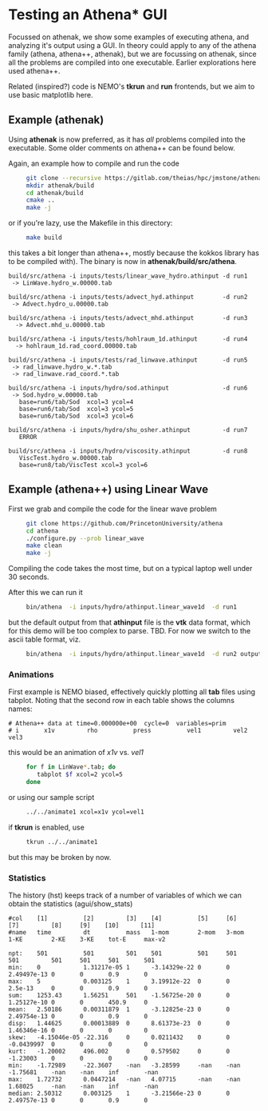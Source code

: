# Testing an Athena* GUI

Focussed on athenak, we show some examples of executing athena, and analyzing it's output using a GUI.
In theory could apply to any of the athena family (athena, athena++, athenak), but we are focussing on
athenak, since all the problems are compiled into one executable. Earlier explorations here used
athena++.


Related (inspired?) code is NEMO's **tkrun** and **run** frontends, but we aim to use
basic matplotlib here.


## Example (athenak) 

Using **athenak** is now preferred, as it has *all* problems compiled
into the executable. Some older comments on athena++ can be found below.

Again, an example how to compile and run the code

```bash
     git clone --recursive https://gitlab.com/theias/hpc/jmstone/athena-parthenon/athenak
     mkdir athenak/build
     cd athenak/build
     cmake ..
     make -j
```

or if you're lazy, use the Makefile in this directory:

```bash
     make build
```     

this takes a bit longer than athena++,
mostly because the kokkos library has to be compiled with).   The binary is
now in **athenak/build/src/athena**.

```text
build/src/athena -i inputs/tests/linear_wave_hydro.athinput -d run1
 -> LinWave.hydro_w.00000.tab

build/src/athena -i inputs/tests/advect_hyd.athinput        -d run2
 -> Advect.hydro_u.00000.tab
 
build/src/athena -i inputs/tests/advect_mhd.athinput        -d run3
  -> Advect.mhd_u.00000.tab

build/src/athena -i inputs/tests/hohlraum_1d.athinput       -d run4
  -> hohlraum_1d.rad_coord.00000.tab  

build/src/athena -i inputs/tests/rad_linwave.athinput       -d run5
 -> rad_linwave.hydro_w.*.tab
 -> rad_linwave.rad_coord.*.tab

build/src/athena -i inputs/hydro/sod.athinput               -d run6
 -> Sod.hydro_w.00000.tab
   base=run6/tab/Sod  xcol=3 ycol=4
   base=run6/tab/Sod  xcol=3 ycol=5
   base=run6/tab/Sod  xcol=3 ycol=6

build/src/athena -i inputs/hydro/shu_osher.athinput         -d run7
   ERROR

build/src/athena -i inputs/hydro/viscosity.athinput         -d run8
   ViscTest.hydro_w.00000.tab 
   base=run8/tab/ViscTest xcol=3 ycol=6
```


## Example (athena++) using Linear Wave

First we grab and compile the code for the linear wave problem

```bash
     git clone https://github.com/PrincetonUniversity/athena
     cd athena
     ./configure.py --prob linear_wave
     make clean
     make -j
```     

Compiling the code takes the most time, but on a typical laptop well under 30 seconds.

After this we can run it

```bash
     bin/athena  -i inputs/hydro/athinput.linear_wave1d  -d run1
```          

but the default output from that **athinput** file is the **vtk** data format, which for this demo will
be too complex to parse. TBD. For now we switch to the ascii table format, viz.

```bash
     bin/athena  -i inputs/hydro/athinput.linear_wave1d  -d run2 output2/file_type=tab
```

### Animations

First example is NEMO biased, effectively quickly plotting all **tab** files using tabplot. Noting that the second row
in each table shows the columns names:


```text
# Athena++ data at time=0.000000e+00  cycle=0  variables=prim 
# i       x1v         rho          press          vel1         vel2         vel3     
```

this would be an animation of *x1v* vs. *vel1*

```bash
     for f in LinWave*.tab; do
        tabplot $f xcol=2 ycol=5
     done
```

or using our sample script

```bash
     ../../animate1 xcol=x1v ycol=vel1
```

if **tkrun** is enabled, use

```bash
     tkrun ../../animate1
```

but this may be broken by now.


### Statistics

The history (hst) keeps track of a number of variables of which we can obtain the statistics (agui/show_stats)

```text
#col    [1]          [2]         [3]    [4]          [5]     [6]     [7]         [8]     [9]    [10]      [11]
#name   time         dt          mass   1-mom        2-mom   3-mom   1-KE        2-KE    3-KE    tot-E     max-v2

npt:    501          501         501    501          501     501     501         501     501     501       501
min:    0            1.31217e-05 1      -3.14329e-22 0       0       2.49497e-13 0       0       0.9       0
max:    5            0.003125    1      3.19912e-22  0       0       2.5e-13     0       0       0.9       0
sum:    1253.43      1.56251     501    -1.56725e-20 0       0       1.25127e-10 0       0       450.9     0
mean:   2.50186      0.00311879  1      -3.12825e-23 0       0       2.49754e-13 0       0       0.9       0
disp:   1.44625      0.00013889  0      8.61373e-23  0       0       1.46346e-16 0       0       0         0
skew:   -4.15046e-05 -22.316     0      0.0211432    0       0       -0.0439997  0       0       0         0
kurt:   -1.20002     496.002     0      0.579502     0       0       -1.23003    0       0       0         0
min:    -1.72989     -22.3607    -nan   -3.28599     -nan    -nan    -1.75681    -nan    -nan    inf       -nan
max:    1.72732      0.0447214   -nan   4.07715      -nan    -nan    1.68025     -nan    -nan    inf       -nan
median: 2.50312      0.003125    1      -3.21566e-23 0       0       2.49757e-13 0       0       0.9       0
```
